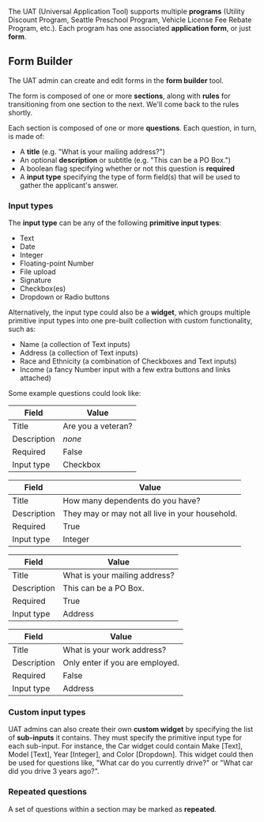 The UAT (Universal Application Tool) supports multiple **programs** (Utility Discount Program, Seattle Preschool Program, Vehicle License Fee Rebate Program, etc.). Each program has one associated **application form**, or just **form**.


## Form Builder 

The UAT admin can create and edit forms in the **form builder** tool.

The form is composed of one or more **sections**, along with **rules** for transitioning from one section to the next. We'll come back to the rules shortly.

Each section is composed of one or more **questions**. Each question, in turn, is made of:

* A **title** (e.g. "What is your mailing address?")
* An optional **description** or subtitle (e.g. "This can be a PO Box.")
* A boolean flag specifying whether or not this question is **required**
* A **input type** specifying the type of form field(s) that will be used to gather the applicant's answer.


### Input types

The **input type** can be any of the following **primitive input types**:

* Text
* Date
* Integer
* Floating-point Number
* File upload
* Signature
* Checkbox(es)
* Dropdown or Radio buttons

Alternatively, the input type could also be a **widget**, which groups multiple primitive input types into one pre-built collection with custom functionality, such as:

* Name (a collection of Text inputs)
* Address (a collection of Text inputs)
* Race and Ethnicity (a combination of Checkboxes and Text inputs)
* Income (a fancy Number input with a few extra buttons and links attached)

Some example questions could look like:

| Field | Value |
| --- | --- |
| Title | Are you a veteran? |
| Description | *none* |
| Required | False |
| Input type | Checkbox |

| Field | Value |
| --- | --- |
| Title | How many dependents do you have? |
| Description | They may or may not all live in your household. |
| Required | True |
| Input type | Integer |

| Field | Value |
| --- | --- |
| Title | What is your mailing address? |
| Description | This can be a PO Box. |
| Required | True |
| Input type | Address |

| Field | Value |
| --- | --- |
| Title | What is your work address? |
| Description | Only enter if you are employed. |
| Required | False |
| Input type | Address |

### Custom input types

UAT admins can also create their own **custom widget** by specifying the list of **sub-inputs** it contains. They must specify the primitive input type for each sub-input. For instance, the Car widget could contain Make [Text], Model [Text], Year [Integer], and Color [Dropdown]. This widget could then be used for questions like, "What car do you currently drive?" or "What car did you drive 3 years ago?".

### Repeated questions

A set of questions within a section may be marked as **repeated**.